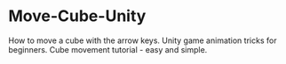 # Move-Cube-Unity
How to move a cube with the arrow keys. Unity game animation tricks for beginners.  Cube movement tutorial - easy and simple. 
